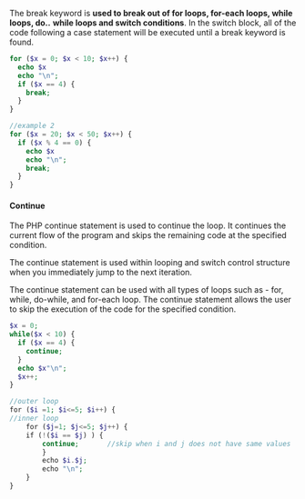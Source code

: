 The break keyword is **used to break out of for loops, for-each loops, while loops, do..** **while loops and switch conditions**. In the switch block, all of the code following a case statement will be executed until a break keyword is found.
```php
for ($x = 0; $x < 10; $x++) {
  echo $x
  echo "\n";
  if ($x == 4) {
    break;
  }
}

//example 2
for ($x = 20; $x < 50; $x++) {
  if ($x % 4 == 0) {
    echo $x
	echo "\n";
    break;
  }
}

```

#### Continue
The PHP continue statement is used to continue the loop. It continues the current flow of the program and skips the remaining code at the specified condition.

The continue statement is used within looping and switch control structure when you immediately jump to the next iteration.

The continue statement can be used with all types of loops such as - for, while, do-while, and for-each loop. The continue statement allows the user to skip the execution of the code for the specified condition.
```php
$x = 0;
while($x < 10) {
  if ($x == 4) {
    continue;
  }
  echo $x"\n";
  $x++;
}

//outer loop  
for ($i =1; $i<=5; $i++) {  
//inner loop  
	for ($j=1; $j<=5; $j++) {  
	if (!($i == $j) ) {  
		continue;       //skip when i and j does not have same values  
		}  
		echo $i.$j;  
		echo "\n";  
	}  
}
```